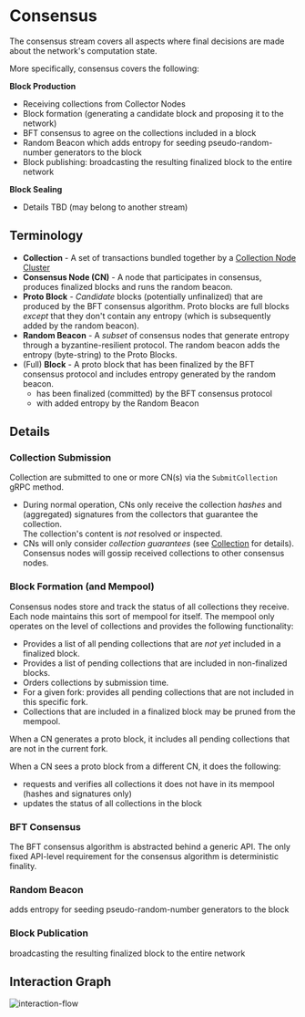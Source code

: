 # Consensus 

The consensus stream covers all aspects where final decisions are made about the
network's computation state. 

More specifically, consensus covers the following:

**Block Production** 
- Receiving collections from Collector Nodes
- Block formation (generating a candidate block and proposing it to the network)
- BFT consensus to agree on the collections included in a block
- Random Beacon which adds entropy for seeding pseudo-random-number generators to the block
- Block publishing: broadcasting the resulting finalized block to the entire network 

**Block Sealing**  
 - Details TBD (may belong to another stream)


## Terminology

* **Collection** - A set of transactions bundled together by a [Collection Node Cluster](../../../internal/roles/collect)
* **Consensus Node (CN)** - A node that participates in consensus, produces finalized blocks and runs the random beacon.
* **Proto Block** - _Candidate_ blocks (potentially unfinalized) that are produced by the BFT consensus algorithm.
  Proto blocks are full blocks _except_ that they don't contain any entropy (which is subsequently added by the random beacon).
* **Random Beacon** - A _subset_ of consensus nodes that generate entropy through a byzantine-resilient protocol.
  The random beacon adds the entropy (byte-string) to the Proto Blocks.
* (Full) **Block** - A proto block that has been finalized by the BFT consensus protocol and includes entropy generated by the random beacon.
  - has been finalized (committed) by the BFT consensus protocol
  - with added entropy by the Random Beacon       

## Details

### Collection Submission

Collection are submitted to one or more CN(s) via the `SubmitCollection` gRPC method.
  - During normal operation, CNs only receive the collection _hashes_
    and (aggregated) signatures from the collectors that guarantee the collection.  
    The collection's content is _not_ resolved or inspected.  
  - CNs will only consider _collection guarantees_ (see [Collection](../collect) for details).
Consensus nodes will gossip received collections to other consensus nodes.  


### Block Formation (and Mempool)

Consensus nodes store and track the status of all collections they receive. Each node maintains this sort of mempool for itself.
The mempool only operates on the level of collections and provides the following functionality:
- Provides a list of all pending collections that are _not yet_ included in a finalized block.
- Provides a list of pending collections that are included in non-finalized blocks.
- Orders collections by submission time. 
- For a given fork: provides all pending collections that are not included in this specific fork.
- Collections that are included in a finalized block may be pruned from the mempool.

When a CN generates a proto block, it includes all pending collections that are not in the current fork. 

When a CN sees a proto block from a different CN, it does the following:
* requests and verifies all collections it does not have in its mempool (hashes and signatures only)
* updates the status of all collections in the block 


### BFT Consensus

The BFT consensus algorithm is abstracted behind a generic API.
The only fixed API-level requirement for the consensus algorithm is deterministic finality.    


### Random Beacon

adds entropy for seeding pseudo-random-number generators to the block


### Block Publication

broadcasting the resulting finalized block to the entire network 

## Interaction Graph 
![interaction-flow](./interaction-flow.png?raw=true)
